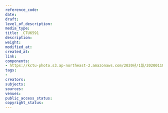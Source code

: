 ```yaml
---
reference_code: 
date: 
draft: 
level_of_description: 
media_type: 
title: _CTU6591
description: 
weight: 
modified_at: 
created_at: 
link: 
components:
- https://kctu-photo.s3.ap-northeast-2.amazonaws.com/2020년/1월/20200118_톨게이트+도명화+지부장,+유창근+지회장+단식+2일차/_CTU6591.jpg
tags:
- 
creators: 
subjects: 
sources: 
venues: 
public_access_status: 
copyright_status: 
---
```

